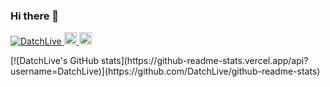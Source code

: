 ### Hi there 👋
<p align="left"> 
  <a href="https://github.com/DatchLive/DatchLive/">
    <img src="https://komarev.com/ghpvc/?username=DatchLive" alt="DatchLive" />
  </a>
  <a href="http://twitter.com/datchlive">
    <img height="20" src="https://img.shields.io/twitter/follow/datchlive?label=Twitter&logo=twitter&style=flat" />
  </a>
  <a href="https://github.com/DatchLive">
    <img height="20" src="https://img.shields.io/github/followers/DatchLive?label=follow&logo=github&style=flat" />
  </a>
</p>
[![DatchLive's GitHub stats](https://github-readme-stats.vercel.app/api?username=DatchLive)](https://github.com/DatchLive/github-readme-stats)


<!--
**DatchLive/DatchLive** is a ✨ _special_ ✨ repository because its `README.md` (this file) appears on your GitHub profile.

Here are some ideas to get you started:

- 🔭 I’m currently working on ...
- 🌱 I’m currently learning ...
- 👯 I’m looking to collaborate on ...
- 🤔 I’m looking for help with ...
- 💬 Ask me about ...
- 📫 How to reach me: ...
- 😄 Pronouns: ...
- ⚡ Fun fact: ...
-->
